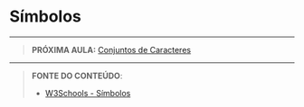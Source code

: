 # Símbolos







---

> **PRÓXIMA AULA:** [Conjuntos de Caracteres](../2.19-conjunto-de-caracteres)

***


> **FONTE DO CONTEÚDO**:
>
> - [W3Schools - Símbolos](https://www.w3schools.com/html/html_symbols.asp)

